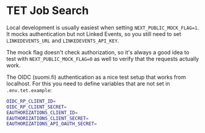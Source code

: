 # TET Job Search

Local development is usually easiest when setting `NEXT_PUBLIC_MOCK_FLAG=1`.
It mocks authentication but not Linked Events, so you still need to set `LINKEDEVENTS_URL` and `LINKEDEVENTS_API_KEY`.

The mock flag doesn't check authorization, so it's always a good idea to test with `NEXT_PUBLIC_MOCK_FLAG=0` as well to verify that the requests actually work.

The OIDC (suomi.fi) authentication as a nice test setup that works from localhost. For this you need to define variables that are not set in `.env.tet.example`:

```bash
OIDC_RP_CLIENT_ID=
OIDC_RP_CLIENT_SECRET=
EAUTHORIZATIONS_CLIENT_ID=
EAUTHORIZATIONS_CLIENT_SECRET=
EAUTHORIZATIONS_API_OAUTH_SECRET=
```
